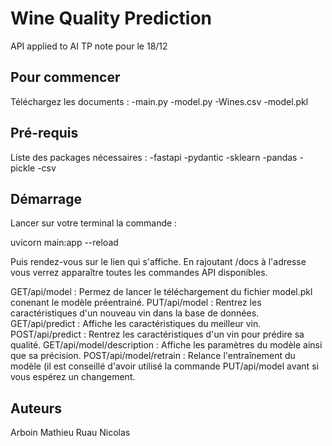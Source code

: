 # Wine Quality Prediction
API applied to AI
TP note pour le 18/12

## Pour commencer

Téléchargez les documents :
-main.py
-model.py
-Wines.csv
-model.pkl


## Pré-requis
Liste des packages nécessaires :
-fastapi
-pydantic
-sklearn
-pandas
-pickle
-csv

## Démarrage
Lancer sur votre terminal la commande : 

uvicorn main:app --reload

Puis rendez-vous sur le lien qui s'affiche.
En rajoutant /docs à l'adresse vous verrez apparaître toutes les commandes API disponibles.

GET/api/model : Permez de lancer le téléchargement du fichier model.pkl conenant le modèle préentrainé.
PUT/api/model : Rentrez les caractéristiques d'un nouveau vin dans la base de données.
GET/api/predict : Affiche les caractéristiques du meilleur vin.
POST/api/predict : Rentrez les caractéristiques d'un vin pour prédire sa qualité.
GET/api/model/description : Affiche les paramètres du modèle ainsi que sa précision.
POST/api/model/retrain : Relance l'entraînement du modèle (il est conseillé d'avoir utilisé la commande PUT/api/model avant si vous espérez un changement. 


## Auteurs
Arboin Mathieu
Ruau Nicolas
